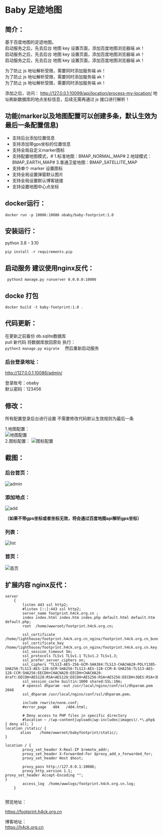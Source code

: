 # Baby 足迹地图  


## 简介：  
基于百度地图的足迹地图。  
启动服务之后，先去后台 地图 key 设置页面，添加百度地图浏览器端 ak！  
启动服务之后，先去后台 地图 key 设置页面，添加百度地图浏览器端 ak！  
启动服务之后，先去后台 地图 key 设置页面，添加百度地图浏览器端 ak！  

为了防止 js 地址解析受限，需要同时添加服务端 ak！  
为了防止 js 地址解析受限，需要同时添加服务端 ak！  
为了防止 js 地址解析受限，需要同时添加服务端 ak！  

添加之后，访问： http://127.0.0.1:10099/api/location/process-my-location/ 地址刷新数据库的地点坐标信息，后续无需再通过 js 接口进行解析！  

## 功能(marker以及地图配置可以创建多条，默认生效为最后一条配置信息)  
* 支持后台添加位置信息
* 支持添加带gps坐标的位置信息  
* 支持全局自定义marker图标  
* 支持配置地图模式，# 1.标准地图：BMAP_NORMAL_MAP# 2.地球模式：BMAP_EARTH_MAP# 3.普通卫星地图：BMAP_SATELLITE_MAP
* 支持单个 marker 设置图标
* 支持全局设置弹窗默认图片
* 支持全局设置默认博客链接
* 支持设置地图中心点坐标


## docker运行：  
`docker run -p 10086:10086 obaby/baby-footprint:1.0`  

## 安装运行：  
python 3.8 - 3.10   
  
`pip install -r requirements.pip`  

## 启动服务 建议使用nginx反代：  
` python3 manage.py runserver 0.0.0.0:10086`  

## docke 打包
`docker build -t baby-footprint:1.0 .`

## 代码更新：  
在更新之前备份 db.sqlite数据库  
pull 新代码
将数据库放回原处 执行：  
` python3 manage.py migrate   `
然后重新启动服务  

### 后台登录地址：  
http://127.0.0.1:10086/admin/  


登录账号：obaby  
默认密码：123456   


## 修改：
所有配置登录后台进行设置  不需要修改代码默认生效规则为最后一条    

1.地图配置：  
![地图配置](screenshots/mapsetting.jpg)  
2.图标配置：
![图标配置](screenshots/markersetting.jpg)

## 截图：  

### 后台首页： 
![admin](screenshots/admin.png)  

### 添加地点：
![add](screenshots/add.png)  

**（如果不带gps坐标或者坐标无效，将会通过百度地图api解析gps坐标）**

### 列表：  
![list](screenshots/list.png)

### 首页：
![首页](screenshots/index.jpg)  


## 扩展内容 nginx反代： 

```
server
    {
        listen 443 ssl http2;
        #listen [::]:443 ssl http2;
        server_name footprint.h4ck.org.cn ;
        index index.html index.htm index.php default.html default.htm default.php;
        root  /home/wwwroot/footprint.h4ck.org.cn;

        ssl_certificate /home/lighthouse/footprint.h4ck.org.cn_nginx/footprint.h4ck.org.cn_bundle.pem;
        ssl_certificate_key /home/lighthouse/footprint.h4ck.org.cn_nginx/footprint.h4ck.org.cn.key;
        ssl_session_timeout 5m;
        ssl_protocols TLSv1 TLSv1.1 TLSv1.2 TLSv1.3;
        ssl_prefer_server_ciphers on;
        ssl_ciphers "TLS13-AES-256-GCM-SHA384:TLS13-CHACHA20-POLY1305-SHA256:TLS13-AES-128-GCM-SHA256:TLS13-AES-128-CCM-8-SHA256:TLS13-AES-128-CCM-SHA256:EECDH+CHACHA20:EECDH+CHACHA20-draft:EECDH+AES128:RSA+AES128:EECDH+AES256:RSA+AES256:EECDH+3DES:RSA+3DES:!MD5";
        ssl_session_cache builtin:1000 shared:SSL:10m;
        # openssl dhparam -out /usr/local/nginx/conf/ssl/dhparam.pem 2048
        ssl_dhparam /usr/local/nginx/conf/ssl/dhparam.pem;

        include rewrite/none.conf;
        #error_page   404   /404.html;

        # Deny access to PHP files in specific directory
        #location ~ /(wp-content|uploads|wp-includes|images)/.*\.php$ { deny all; }
location /static/ {
       alias    /home/wwwroot/babyfootprint/static/;
}

location / {
        proxy_set_header X-Real-IP $remote_addr;
        proxy_set_header X-Forwarded-For $proxy_add_x_forwarded_for;
        proxy_set_header Host $host;

        proxy_pass http://127.0.0.1:10086;
        proxy_http_version 1.1;
proxy_set_header Accept-Encoding "";
}
        access_log  /home/wwwlogs/footprint.h4ck.org.cn.log;
    }
                    
```

预览地址：  

<a href="https://footprint.h4ck.org.cn" target="_blank">https://footprint.h4ck.org.cn</a>

博客地址：  
<a href="https://h4ck.org.cn" target="_blank">https://h4ck.org.cn</a>


 